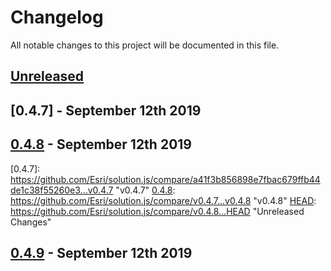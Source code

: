 # Changelog

All notable changes to this project will be documented in this file.

## [Unreleased][HEAD]

## [0.4.7] - September 12th 2019

## [0.4.8] - September 12th 2019

[0.4.7]: https://github.com/Esri/solution.js/compare/a41f3b856898e7fbac679ffb44de1c38f55260e3...v0.4.7 &quot;v0.4.7&quot;
[0.4.8]: https://github.com/Esri/solution.js/compare/v0.4.7...v0.4.8 &quot;v0.4.8&quot;
[HEAD]: https://github.com/Esri/solution.js/compare/v0.4.8...HEAD &quot;Unreleased Changes&quot;



## [0.4.9] - September 12th 2019

[0.4.8]: https://github.com/Esri/solution.js/compare/a41f3b856898e7fbac679ffb44de1c38f55260e3...v0.4.8 "v0.4.8"
[0.4.9]: https://github.com/Esri/solution.js/compare/v0.4.8...v0.4.9 "v0.4.9"
[HEAD]: https://github.com/Esri/solution.js/compare/v0.4.9...HEAD "Unreleased Changes"
